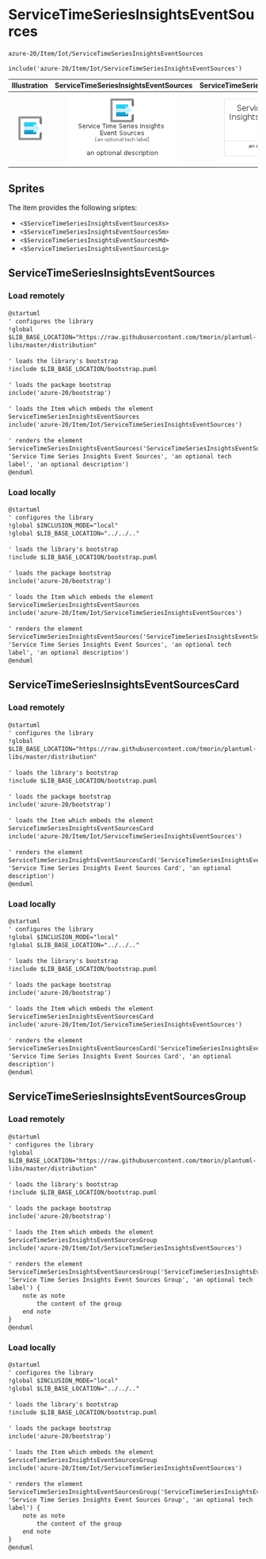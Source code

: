 # ServiceTimeSeriesInsightsEventSources


```text
azure-20/Item/Iot/ServiceTimeSeriesInsightsEventSources
```

```text
include('azure-20/Item/Iot/ServiceTimeSeriesInsightsEventSources')
```



| Illustration | ServiceTimeSeriesInsightsEventSources | ServiceTimeSeriesInsightsEventSourcesCard | ServiceTimeSeriesInsightsEventSourcesGroup |
| :---: | :---: | :---: | :---: |
| ![illustration for Illustration](../../../azure-20/Item/Iot/ServiceTimeSeriesInsightsEventSources.png) | ![illustration for ServiceTimeSeriesInsightsEventSources](../../../azure-20/Item/Iot/ServiceTimeSeriesInsightsEventSources.Local.png) | ![illustration for ServiceTimeSeriesInsightsEventSourcesCard](../../../azure-20/Item/Iot/ServiceTimeSeriesInsightsEventSourcesCard.Local.png) | ![illustration for ServiceTimeSeriesInsightsEventSourcesGroup](../../../azure-20/Item/Iot/ServiceTimeSeriesInsightsEventSourcesGroup.Local.png) |



## Sprites
The item provides the following sriptes:

- `<$ServiceTimeSeriesInsightsEventSourcesXs>`
- `<$ServiceTimeSeriesInsightsEventSourcesSm>`
- `<$ServiceTimeSeriesInsightsEventSourcesMd>`
- `<$ServiceTimeSeriesInsightsEventSourcesLg>`





## ServiceTimeSeriesInsightsEventSources

### Load remotely
```plantuml
@startuml
' configures the library
!global $LIB_BASE_LOCATION="https://raw.githubusercontent.com/tmorin/plantuml-libs/master/distribution"

' loads the library's bootstrap
!include $LIB_BASE_LOCATION/bootstrap.puml

' loads the package bootstrap
include('azure-20/bootstrap')

' loads the Item which embeds the element ServiceTimeSeriesInsightsEventSources
include('azure-20/Item/Iot/ServiceTimeSeriesInsightsEventSources')

' renders the element
ServiceTimeSeriesInsightsEventSources('ServiceTimeSeriesInsightsEventSources', 'Service Time Series Insights Event Sources', 'an optional tech label', 'an optional description')
@enduml
```

### Load locally
```plantuml
@startuml
' configures the library
!global $INCLUSION_MODE="local"
!global $LIB_BASE_LOCATION="../../.."

' loads the library's bootstrap
!include $LIB_BASE_LOCATION/bootstrap.puml

' loads the package bootstrap
include('azure-20/bootstrap')

' loads the Item which embeds the element ServiceTimeSeriesInsightsEventSources
include('azure-20/Item/Iot/ServiceTimeSeriesInsightsEventSources')

' renders the element
ServiceTimeSeriesInsightsEventSources('ServiceTimeSeriesInsightsEventSources', 'Service Time Series Insights Event Sources', 'an optional tech label', 'an optional description')
@enduml
```

## ServiceTimeSeriesInsightsEventSourcesCard

### Load remotely
```plantuml
@startuml
' configures the library
!global $LIB_BASE_LOCATION="https://raw.githubusercontent.com/tmorin/plantuml-libs/master/distribution"

' loads the library's bootstrap
!include $LIB_BASE_LOCATION/bootstrap.puml

' loads the package bootstrap
include('azure-20/bootstrap')

' loads the Item which embeds the element ServiceTimeSeriesInsightsEventSourcesCard
include('azure-20/Item/Iot/ServiceTimeSeriesInsightsEventSources')

' renders the element
ServiceTimeSeriesInsightsEventSourcesCard('ServiceTimeSeriesInsightsEventSourcesCard', 'Service Time Series Insights Event Sources Card', 'an optional description')
@enduml
```

### Load locally
```plantuml
@startuml
' configures the library
!global $INCLUSION_MODE="local"
!global $LIB_BASE_LOCATION="../../.."

' loads the library's bootstrap
!include $LIB_BASE_LOCATION/bootstrap.puml

' loads the package bootstrap
include('azure-20/bootstrap')

' loads the Item which embeds the element ServiceTimeSeriesInsightsEventSourcesCard
include('azure-20/Item/Iot/ServiceTimeSeriesInsightsEventSources')

' renders the element
ServiceTimeSeriesInsightsEventSourcesCard('ServiceTimeSeriesInsightsEventSourcesCard', 'Service Time Series Insights Event Sources Card', 'an optional description')
@enduml
```

## ServiceTimeSeriesInsightsEventSourcesGroup

### Load remotely
```plantuml
@startuml
' configures the library
!global $LIB_BASE_LOCATION="https://raw.githubusercontent.com/tmorin/plantuml-libs/master/distribution"

' loads the library's bootstrap
!include $LIB_BASE_LOCATION/bootstrap.puml

' loads the package bootstrap
include('azure-20/bootstrap')

' loads the Item which embeds the element ServiceTimeSeriesInsightsEventSourcesGroup
include('azure-20/Item/Iot/ServiceTimeSeriesInsightsEventSources')

' renders the element
ServiceTimeSeriesInsightsEventSourcesGroup('ServiceTimeSeriesInsightsEventSourcesGroup', 'Service Time Series Insights Event Sources Group', 'an optional tech label') {
    note as note
        the content of the group
    end note
}
@enduml
```

### Load locally
```plantuml
@startuml
' configures the library
!global $INCLUSION_MODE="local"
!global $LIB_BASE_LOCATION="../../.."

' loads the library's bootstrap
!include $LIB_BASE_LOCATION/bootstrap.puml

' loads the package bootstrap
include('azure-20/bootstrap')

' loads the Item which embeds the element ServiceTimeSeriesInsightsEventSourcesGroup
include('azure-20/Item/Iot/ServiceTimeSeriesInsightsEventSources')

' renders the element
ServiceTimeSeriesInsightsEventSourcesGroup('ServiceTimeSeriesInsightsEventSourcesGroup', 'Service Time Series Insights Event Sources Group', 'an optional tech label') {
    note as note
        the content of the group
    end note
}
@enduml
```

